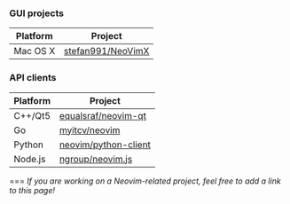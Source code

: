 ### GUI projects

| Platform | Project                                                   |
|----------|-----------------------------------------------------------|
| Mac OS X | [stefan991/NeoVimX](https://github.com/stefan991/NeoVimX) |

### API clients

| Platform | Project                                                         |
|----------|-----------------------------------------------------------------|
| C++/Qt5  | [equalsraf/neovim-qt](https://github.com/equalsraf/neovim-qt)   |
| Go       | [myitcv/neovim](https://github.com/myitcv/neovim)               |
| Python   | [neovim/python-client](https://github.com/neovim/python-client) |
| Node.js  | [ngroup/neovim.js](https://github.com/ngroup/neovim.js)         |

===
*If you are working on a Neovim-related project, feel free to add a link to this page!*